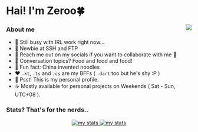 <h1>Hai! I'm Zeroo🍀</h1>
<img align="right" src="https://cdn.discordapp.com/emojis/980254975198363678.gif?size=128&quality=lossless"/>

### About me

- 🔭 Still busy with IRL work right now...
- 🌱 Newbie at SSH and FTP
- 👯 Reach me out on my socials if you want to collaborate with me 👀
- 💬 Conversation topics? Food and food and food!
- 🤔 Fun fact: China invented noodles
- :heart: `.kt`, `.ts` and `.cs` are my BFFs ( `.dart` too but he's shy :P )
- 🫢 Psst! This is my personal profile.
- :coffee: Mostly available for personal projects on Weekends ( Sat - Sun, UTC+08 ).

### Stats? That's for the nerds..

<p align="center">
  <a href="#">
    <img alt="my stats" src="https://github-readme-streak-stats.herokuapp.com?user=Zeroo28&theme=dracula&hide_border=true&date_format=M%20j%5B%2C%20Y%5D"/>
  </a>
  <a href="#">
    <img alt="my stats" src="https://github-readme-stats.vercel.app/api?username=Zeroo28&show_icons=true&theme=dracula&hide_border=true&count_private=true"/>
  </a>
</p>
